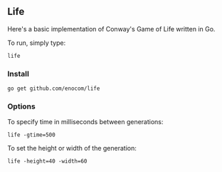 ## Life

Here's a basic implementation of Conway's Game of Life written in Go.

To run, simply type:

```
life
```

### Install

```
go get github.com/enocom/life
```

### Options

To specify time in milliseconds between generations:

```
life -gtime=500
```

To set the height or width of the generation:

```
life -height=40 -width=60
```
